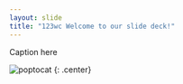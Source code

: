 ```yaml
---
layout: slide
title: "123wc Welcome to our slide deck!"
---
```


Caption here

![poptocat](https://octodex.github.com/images/poptocat.png)
{: .center}
